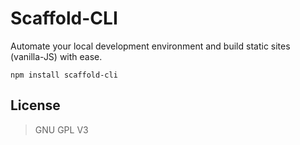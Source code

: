 # Scaffold-CLI
Automate your local development environment and build static sites (vanilla-JS) with ease.

`npm install scaffold-cli`

## License
> GNU GPL V3
